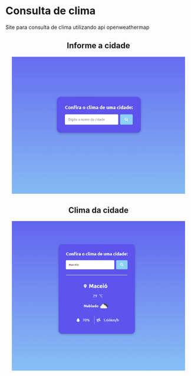 # Consulta de clima
Site para consulta de clima utilizando api openweathermap

<h2 align="center"> Informe a cidade </h2>
<p align="center"> 
  <img width="470"  src="img/img1.png">
</p>

<h2 align="center"> Clima da cidade</h2>
<p align="center">
  <img width="470"  src="img/img2.png">
</p>

